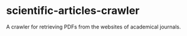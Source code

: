 # scientific-articles-crawler
A crawler for retrieving PDFs from the websites of academical journals.

